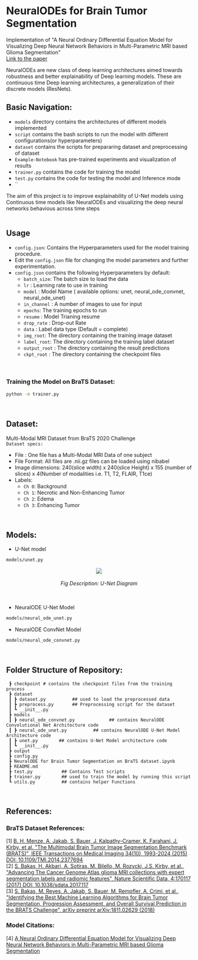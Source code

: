 # NeuralODEs for Brain Tumor Segmentation

Implementation of "A Neural Ordinary Differential Equation Model for Visualizing Deep Neural Network Behaviors in Multi-Parametric MRI based Glioma Segmentation"  
[Link to the paper](https://arxiv.org/abs/2203.00628)  
  
NeuralODEs are new class of deep learning architectures aimed towards robustness and better explainability of Deep learning models. These are continuous time Deep learning architectures, a generalization of their discrete models (ResNets).   

## Basic Navigation:
* `models` directory contains the architectures of different models implemented
* `script` contains the bash scripts to run the model with different configurations(or hyperparameters)
* `dataset` contains the scripts for prepararing dataset and preprocessing of dataset
* `Example-Notebook` has pre-trained experiments and visualization of results
* `trainer.py` contains the code for training the model 
* `test.py` contains the code for testing the model and Inference mode
* ``

The aim of this project is to improve explainability of U-Net models using Continuous time models like NeuralODEs and visualizing the deep neural networks behavious across time steps
<br>
<br>

## Usage
* `config.json`: Contains the Hyperparameters used for the model training procedure.  
* Edit the `config.json` file for changing the model parameters and further experimentation. 
* `config.json` contains the following Hyperparameters by default: 
    * `batch_size`: The batch size to load the data
    * `lr` : Learning rate to use in training
    * `model` : Model Name ( available options: unet, neural_ode_convnet, neural_ode_unet)
    * `in_channel` : A number of images to use for input
    * `epochs`: The training epochs to run
    * `resume` : Model Trianing resume
    * `drop_rate` : Drop-out Rate
    * `data` : Label data type (Default = complete)
    * `img_root`: The directory containing the training image dataset
    * `label_root`: The directory containing the training label dataset
    * `output_root` : The directory containing the result predictions
    * `ckpt_root` : The directory containing the checkpoint files
    <br>
    <br>
### Training the Model on BraTS Dataset:
```bash
python -m trainer.py
```
<br> 

## Dataset:

Multi-Modal MRI Dataset from BraTS 2020 Challenge  
`Dataset specs:`
* File : One file has a Multi-Modal MRI Data of one subject
* File Format: All files are .nii.gz files can be loaded using nibabel
* Image dimensions: 240(slice width) x 240(slice Height) x 155 (number of slices) x 4(Number of modalities i.e. T1, T2, FLAIR, T1ce)
* Labels:
    * `Ch 0`: Background
    * `Ch 1`: Necrotic and Non-Enhancing Tumor
    * `Ch 2`: Edema
    * `Ch 3`: Enhancing Tumor
<br>

## Models:
* U-Net model  
```bash
models/unet.py
```
<div align = "center">
    <img src = "https://i.imgur.com/OXtVFvT.png">
    <br>
    <br>
    <em align = "center">Fig Description: U-Net Diagram</em>
    <br>
</div>
<br>
<br>

* NeuralODE U-Net Model
```bash
models/neural_ode_unet.py
```
* NeuralODE ConvNet Model
```bash
models/neural_ode_convnet.py
```
<br>

## Folder Structure of Repository:

```
 ┣ checkpoint # contains the checkpoint files from the training process
 ┣ dataset
 ┃ ┣ dataset.py          ## used to load the preprocessed data
 ┃ ┣ preprocess.py       ## Preprocessing script for the dataset
 ┃ ┗ __init__.py
 ┣ models
 ┃ ┣ neural_ode_convnet.py             ## contains NeuralODE Convolutional Net Architecture code
 ┃ ┣ neural_ode_unet.py          ## contains NeuralODE U-Net Model Architecture code
 ┃ ┣ unet.py        ## contains U-Net Model architecture code
 ┃ ┗ __init__.py
 ┣ output
 ┣ config.py
 ┣ NeuralODE for Brain Tumor Segmentation on BraTS dataset.ipynb
 ┣ README.md
 ┣ test.py           ## Contains Test scripts
 ┣ trainer.py        ## used to train the model by running this script
 ┗ utils.py          ## contains helper Functions
```
<br>

## References:  
### BraTS Dataset References:
[1] [B. H. Menze, A. Jakab, S. Bauer, J. Kalpathy-Cramer, K. Farahani, J. Kirby, et al. "The Multimodal Brain Tumor Image Segmentation Benchmark (BRATS)", IEEE Transactions on Medical Imaging 34(10), 1993-2024 (2015) DOI: 10.1109/TMI.2014.2377694](https://pubmed.ncbi.nlm.nih.gov/25494501/)   
[2] [S. Bakas, H. Akbari, A. Sotiras, M. Bilello, M. Rozycki, J.S. Kirby, et al., "Advancing The Cancer Genome Atlas glioma MRI collections with expert segmentation labels and radiomic features", Nature Scientific Data, 4:170117 (2017) DOI: 10.1038/sdata.2017.117](https://pubmed.ncbi.nlm.nih.gov/28872634/)  
[3]  [S. Bakas, M. Reyes, A. Jakab, S. Bauer, M. Rempfler, A. Crimi, et al., "Identifying the Best Machine Learning Algorithms for Brain Tumor Segmentation, Progression Assessment, and Overall Survival Prediction in the BRATS Challenge", arXiv preprint arXiv:1811.02629 (2018)](https://arxiv.org/abs/1811.02629)

### Model Citations:  
[4] [A Neural Ordinary Differential Equation Model for Visualizing Deep Neural Network Behaviors in Multi-Parametric MRI based Glioma Segmentation](https://arxiv.org/abs/2203.00628) 
